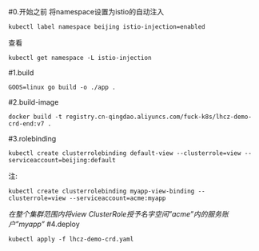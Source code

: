 #0.开始之前
将namespace设置为istio的自动注入
```
kubectl label namespace beijing istio-injection=enabled
```
查看
```
kubectl get namespace -L istio-injection
```
#1.build
```
GOOS=linux go build -o ./app .
```
#2.build-image
```
docker build -t registry.cn-qingdao.aliyuncs.com/fuck-k8s/lhcz-demo-crd-end:v7 . 
```
#3.rolebinding
```
kubectl create clusterrolebinding default-view --clusterrole=view --serviceaccount=beijing:default

```
注:
```
kubectl create clusterrolebinding myapp-view-binding --clusterrole=view --serviceaccount=acme:myapp
```
*在整个集群范围内将view ClusterRole授予名字空间”acme”内的服务账户”myapp”*
#4.deploy
```
kubectl apply -f lhcz-demo-crd.yaml
```